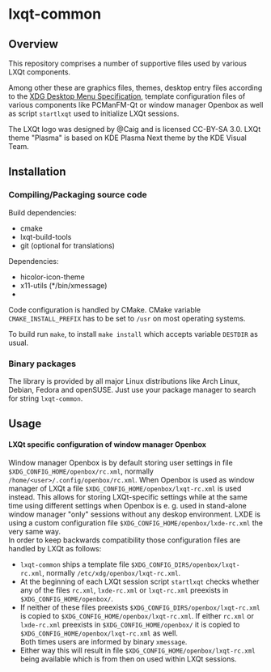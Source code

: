 # lxqt-common

## Overview

This repository comprises a number of supportive files used by various LXQt components.   

Among other these are graphics files, themes, desktop entry files according to the [XDG Desktop Menu Specification](https://www.freedesktop.org/wiki/Specifications/menu-spec/), template configuration files of various components like PCManFM-Qt or window manager Openbox as well as script `startlxqt` used to initialize LXQt sessions.

The LXQt logo was designed by @Caig and is licensed CC-BY-SA 3.0. LXQt theme "Plasma" is based on KDE Plasma Next theme by the KDE Visual Team.

## Installation

### Compiling/Packaging source code

Build dependencies:
* cmake
* lxqt-build-tools
* git (optional for translations)

Dependencies:
* hicolor-icon-theme
* x11-utils (*/bin/xmessage)
*   

Code configuration is handled by CMake. CMake variable `CMAKE_INSTALL_PREFIX` has to be set to `/usr` on most operating systems.

To build run `make`, to install `make install` which accepts variable `DESTDIR` as usual.   

### Binary packages

The library is provided by all major Linux distributions like Arch Linux, Debian, Fedora and openSUSE. Just use your package manager to search for string `lxqt-common`.

## Usage

#### LXQt specific configuration of window manager Openbox

Window manager Openbox is by default storing user settings in file `$XDG_CONFIG_HOME/openbox/rc.xml`, normally `/home/<user>/.config/openbox/rc.xml`. When Openbox is used as window manager of LXQt a file `$XDG_CONFIG_HOME/openbox/lxqt-rc.xml` is used instead. This allows for storing LXQt-specific settings while at the same time using different settings when Openbox is e. g. used in stand-alone window manager "only" sessions without any deskop environment. LXDE is using a custom configuration file `$XDG_CONFIG_HOME/openbox/lxde-rc.xml` the very same way.   
In order to keep backwards compatibility those configuration files are handled by LXQt as follows:
* `lxqt-common` ships a template file `$XDG_CONFIG_DIRS/openbox/lxqt-rc.xml`, normally `/etc/xdg/openbox/lxqt-rc.xml`.
* At the beginning of each LXQt session script `startlxqt` checks whether any of the files `rc.xml`, `lxde-rc.xml` or `lxqt-rc.xml` preexists in `$XDG_CONFIG_HOME/openbox/`.
* If neither of these files preexists `$XDG_CONFIG_DIRS/openbox/lxqt-rc.xml` is copied to `$XDG_CONFIG_HOME/openbox/lxqt-rc.xml`. If either `rc.xml` or `lxde-rc.xml` preexists in `$XDG_CONFIG_HOME/openbox/` it is copied to `$XDG_CONFIG_HOME/openbox/lxqt-rc.xml` as well.   
  Both times users are informed by binary `xmessage`.
* Either way this will result in file `$XDG_CONFIG_HOME/openbox/lxqt-rc.xml` being available which is from then on used within LXQt sessions.

